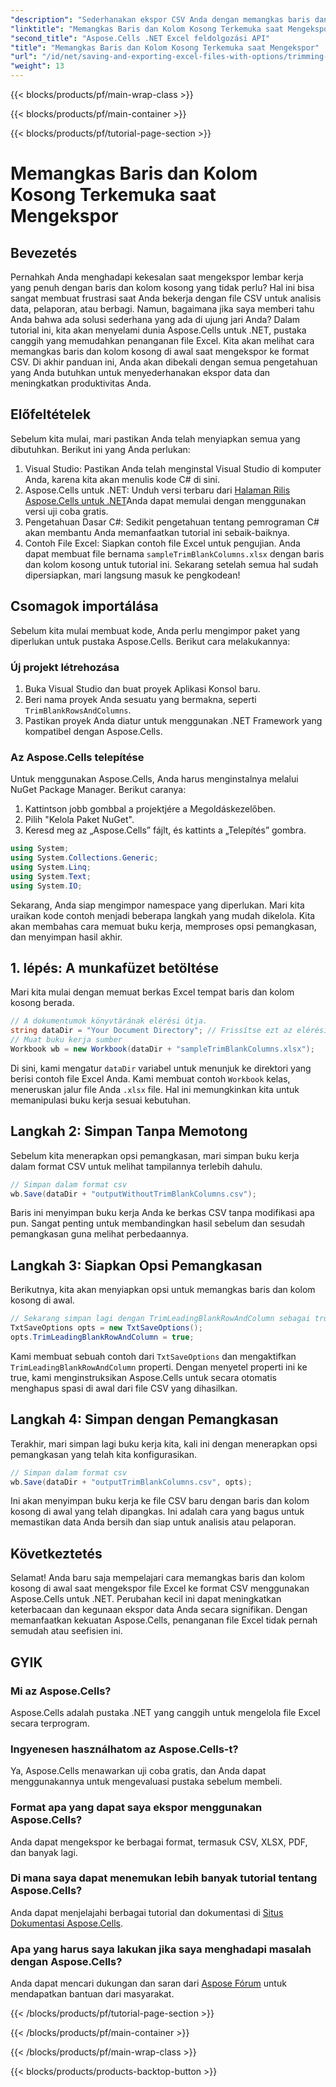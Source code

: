 ```yaml
---
"description": "Sederhanakan ekspor CSV Anda dengan memangkas baris dan kolom kosong di awal dengan Aspose.Cells untuk .NET. Data bersih hanya dalam beberapa langkah saja."
"linktitle": "Memangkas Baris dan Kolom Kosong Terkemuka saat Mengekspor"
"second_title": "Aspose.Cells .NET Excel feldolgozási API"
"title": "Memangkas Baris dan Kolom Kosong Terkemuka saat Mengekspor"
"url": "/id/net/saving-and-exporting-excel-files-with-options/trimming-leading-blank-rows-and-columns/"
"weight": 13
---
```


{{< blocks/products/pf/main-wrap-class >}}

{{< blocks/products/pf/main-container >}}

{{< blocks/products/pf/tutorial-page-section >}}

# Memangkas Baris dan Kolom Kosong Terkemuka saat Mengekspor

## Bevezetés
Pernahkah Anda menghadapi kekesalan saat mengekspor lembar kerja yang penuh dengan baris dan kolom kosong yang tidak perlu? Hal ini bisa sangat membuat frustrasi saat Anda bekerja dengan file CSV untuk analisis data, pelaporan, atau berbagi. Namun, bagaimana jika saya memberi tahu Anda bahwa ada solusi sederhana yang ada di ujung jari Anda? Dalam tutorial ini, kita akan menyelami dunia Aspose.Cells untuk .NET, pustaka canggih yang memudahkan penanganan file Excel. Kita akan melihat cara memangkas baris dan kolom kosong di awal saat mengekspor ke format CSV. Di akhir panduan ini, Anda akan dibekali dengan semua pengetahuan yang Anda butuhkan untuk menyederhanakan ekspor data dan meningkatkan produktivitas Anda.
## Előfeltételek
Sebelum kita mulai, mari pastikan Anda telah menyiapkan semua yang dibutuhkan. Berikut ini yang Anda perlukan:
1. Visual Studio: Pastikan Anda telah menginstal Visual Studio di komputer Anda, karena kita akan menulis kode C# di sini.
2. Aspose.Cells untuk .NET: Unduh versi terbaru dari [Halaman Rilis Aspose.Cells untuk .NET](https://releases.aspose.com/cells/net/)Anda dapat memulai dengan menggunakan versi uji coba gratis.
3. Pengetahuan Dasar C#: Sedikit pengetahuan tentang pemrograman C# akan membantu Anda memanfaatkan tutorial ini sebaik-baiknya.
4. Contoh File Excel: Siapkan contoh file Excel untuk pengujian. Anda dapat membuat file bernama `sampleTrimBlankColumns.xlsx` dengan baris dan kolom kosong untuk tutorial ini.
Sekarang setelah semua hal sudah dipersiapkan, mari langsung masuk ke pengkodean!
## Csomagok importálása
Sebelum kita mulai membuat kode, Anda perlu mengimpor paket yang diperlukan untuk pustaka Aspose.Cells. Berikut cara melakukannya:
### Új projekt létrehozása
1. Buka Visual Studio dan buat proyek Aplikasi Konsol baru.
2. Beri nama proyek Anda sesuatu yang bermakna, seperti `TrimBlankRowsAndColumns`.
3. Pastikan proyek Anda diatur untuk menggunakan .NET Framework yang kompatibel dengan Aspose.Cells.
### Az Aspose.Cells telepítése
Untuk menggunakan Aspose.Cells, Anda harus menginstalnya melalui NuGet Package Manager. Berikut caranya:
1. Kattintson jobb gombbal a projektjére a Megoldáskezelőben.
2. Pilih "Kelola Paket NuGet".
3. Keresd meg az „Aspose.Cells” fájlt, és kattints a „Telepítés” gombra.
```csharp
using System;
using System.Collections.Generic;
using System.Linq;
using System.Text;
using System.IO;
```

Sekarang, Anda siap mengimpor namespace yang diperlukan.
Mari kita uraikan kode contoh menjadi beberapa langkah yang mudah dikelola. Kita akan membahas cara memuat buku kerja, memproses opsi pemangkasan, dan menyimpan hasil akhir.
## 1. lépés: A munkafüzet betöltése
Mari kita mulai dengan memuat berkas Excel tempat baris dan kolom kosong berada.
```csharp
// A dokumentumok könyvtárának elérési útja.
string dataDir = "Your Document Directory"; // Frissítse ezt az elérési utat
// Muat buku kerja sumber
Workbook wb = new Workbook(dataDir + "sampleTrimBlankColumns.xlsx");
```
Di sini, kami mengatur `dataDir` variabel untuk menunjuk ke direktori yang berisi contoh file Excel Anda. Kami membuat contoh `Workbook` kelas, meneruskan jalur file Anda `.xlsx` file. Hal ini memungkinkan kita untuk memanipulasi buku kerja sesuai kebutuhan.
## Langkah 2: Simpan Tanpa Memotong
Sebelum kita menerapkan opsi pemangkasan, mari simpan buku kerja dalam format CSV untuk melihat tampilannya terlebih dahulu.
```csharp
// Simpan dalam format csv
wb.Save(dataDir + "outputWithoutTrimBlankColumns.csv");
```
Baris ini menyimpan buku kerja Anda ke berkas CSV tanpa modifikasi apa pun. Sangat penting untuk membandingkan hasil sebelum dan sesudah pemangkasan guna melihat perbedaannya.
## Langkah 3: Siapkan Opsi Pemangkasan
Berikutnya, kita akan menyiapkan opsi untuk memangkas baris dan kolom kosong di awal.
```csharp
// Sekarang simpan lagi dengan TrimLeadingBlankRowAndColumn sebagai true
TxtSaveOptions opts = new TxtSaveOptions();
opts.TrimLeadingBlankRowAndColumn = true;
```
Kami membuat sebuah contoh dari `TxtSaveOptions` dan mengaktifkan `TrimLeadingBlankRowAndColumn` properti. Dengan menyetel properti ini ke true, kami menginstruksikan Aspose.Cells untuk secara otomatis menghapus spasi di awal dari file CSV yang dihasilkan.
## Langkah 4: Simpan dengan Pemangkasan
Terakhir, mari simpan lagi buku kerja kita, kali ini dengan menerapkan opsi pemangkasan yang telah kita konfigurasikan.
```csharp
// Simpan dalam format csv
wb.Save(dataDir + "outputTrimBlankColumns.csv", opts);
```
Ini akan menyimpan buku kerja ke file CSV baru dengan baris dan kolom kosong di awal yang telah dipangkas. Ini adalah cara yang bagus untuk memastikan data Anda bersih dan siap untuk analisis atau pelaporan.
## Következtetés
Selamat! Anda baru saja mempelajari cara memangkas baris dan kolom kosong di awal saat mengekspor file Excel ke format CSV menggunakan Aspose.Cells untuk .NET. Perubahan kecil ini dapat meningkatkan keterbacaan dan kegunaan ekspor data Anda secara signifikan. Dengan memanfaatkan kekuatan Aspose.Cells, penanganan file Excel tidak pernah semudah atau seefisien ini.
## GYIK
### Mi az Aspose.Cells?
Aspose.Cells adalah pustaka .NET yang canggih untuk mengelola file Excel secara terprogram.
### Ingyenesen használhatom az Aspose.Cells-t?
Ya, Aspose.Cells menawarkan uji coba gratis, dan Anda dapat menggunakannya untuk mengevaluasi pustaka sebelum membeli.
### Format apa yang dapat saya ekspor menggunakan Aspose.Cells?
Anda dapat mengekspor ke berbagai format, termasuk CSV, XLSX, PDF, dan banyak lagi.
### Di mana saya dapat menemukan lebih banyak tutorial tentang Aspose.Cells?
Anda dapat menjelajahi berbagai tutorial dan dokumentasi di [Situs Dokumentasi Aspose.Cells](https://reference.aspose.com/cells/net/).
### Apa yang harus saya lakukan jika saya menghadapi masalah dengan Aspose.Cells?
Anda dapat mencari dukungan dan saran dari [Aspose Fórum](https://forum.aspose.com/c/cells/9) untuk mendapatkan bantuan dari masyarakat.

{{< /blocks/products/pf/tutorial-page-section >}}

{{< /blocks/products/pf/main-container >}}

{{< /blocks/products/pf/main-wrap-class >}}

{{< blocks/products/products-backtop-button >}}